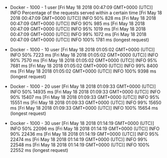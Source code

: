 * Docker - 1000 - 1 user
[Fri May 18 2018 00:47:09 GMT+0000 (UTC)] INFO Percentage of the requests served within a certain time
[Fri May 18 2018 00:47:09 GMT+0000 (UTC)] INFO   50%      828 ms
[Fri May 18 2018 00:47:09 GMT+0000 (UTC)] INFO   90%      985 ms
[Fri May 18 2018 00:47:09 GMT+0000 (UTC)] INFO   95%      1019 ms
[Fri May 18 2018 00:47:09 GMT+0000 (UTC)] INFO   99%      1072 ms
[Fri May 18 2018 00:47:09 GMT+0000 (UTC)] INFO  100%      1781 ms (longest request)

* Docker - 1000 - 10 user
[Fri May 18 2018 01:05:02 GMT+0000 (UTC)] INFO   50%      7223 ms
[Fri May 18 2018 01:05:02 GMT+0000 (UTC)] INFO   90%      7570 ms
[Fri May 18 2018 01:05:02 GMT+0000 (UTC)] INFO   95%      7681 ms
[Fri May 18 2018 01:05:02 GMT+0000 (UTC)] INFO   99%      8400 ms
[Fri May 18 2018 01:05:02 GMT+0000 (UTC)] INFO  100%      9398 ms (longest request)

* Docker - 1000 - 20 user
[Fri May 18 2018 01:09:33 GMT+0000 (UTC)] INFO   50%      14935 ms
[Fri May 18 2018 01:09:33 GMT+0000 (UTC)] INFO   90%      15407 ms
[Fri May 18 2018 01:09:33 GMT+0000 (UTC)] INFO   95%      15551 ms
[Fri May 18 2018 01:09:33 GMT+0000 (UTC)] INFO   99%      15650 ms
[Fri May 18 2018 01:09:33 GMT+0000 (UTC)] INFO  100%      15654 ms (longest request)

* Docker - 1000 - 30 user
[Fri May 18 2018 01:14:19 GMT+0000 (UTC)] INFO   50%      22096 ms
[Fri May 18 2018 01:14:19 GMT+0000 (UTC)] INFO   90%      22436 ms
[Fri May 18 2018 01:14:19 GMT+0000 (UTC)] INFO   95%      22474 ms
[Fri May 18 2018 01:14:19 GMT+0000 (UTC)] INFO   99%      22548 ms
[Fri May 18 2018 01:14:19 GMT+0000 (UTC)] INFO  100%      22552 ms (longest request)